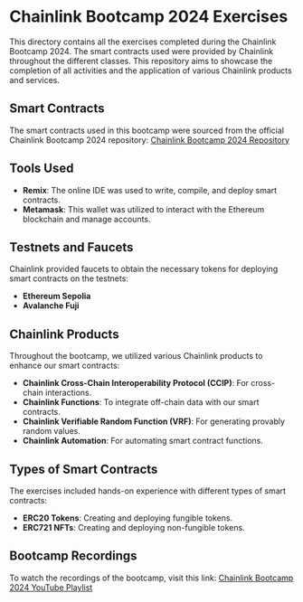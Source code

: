 # Chainlink Bootcamp 2024 Exercises

This directory contains all the exercises completed during the Chainlink Bootcamp 2024. The smart contracts used were provided by Chainlink throughout the different classes. This repository aims to showcase the completion of all activities and the application of various Chainlink products and services.

## Smart Contracts

The smart contracts used in this bootcamp were sourced from the official Chainlink Bootcamp 2024 repository:
[Chainlink Bootcamp 2024 Repository](https://github.com/solangegueiros/chainlink-bootcamp-2024)

## Tools Used

- **Remix**: The online IDE was used to write, compile, and deploy smart contracts.
- **Metamask**: This wallet was utilized to interact with the Ethereum blockchain and manage accounts.

## Testnets and Faucets

Chainlink provided faucets to obtain the necessary tokens for deploying smart contracts on the testnets:

- **Ethereum Sepolia**
- **Avalanche Fuji**

## Chainlink Products

Throughout the bootcamp, we utilized various Chainlink products to enhance our smart contracts:

- **Chainlink Cross-Chain Interoperability Protocol (CCIP)**: For cross-chain interactions.
- **Chainlink Functions**: To integrate off-chain data with our smart contracts.
- **Chainlink Verifiable Random Function (VRF)**: For generating provably random values.
- **Chainlink Automation**: For automating smart contract functions.

## Types of Smart Contracts

The exercises included hands-on experience with different types of smart contracts:

- **ERC20 Tokens**: Creating and deploying fungible tokens.
- **ERC721 NFTs**: Creating and deploying non-fungible tokens.

## Bootcamp Recordings

To watch the recordings of the bootcamp, visit this link: [Chainlink Bootcamp 2024 YouTube Playlist](https://www.youtube.com/watch?v=c5YwxmuWIcw&list=PLVP9aGDn-X0Q6MhVUmJPVFsgAC4rwxi8a)
